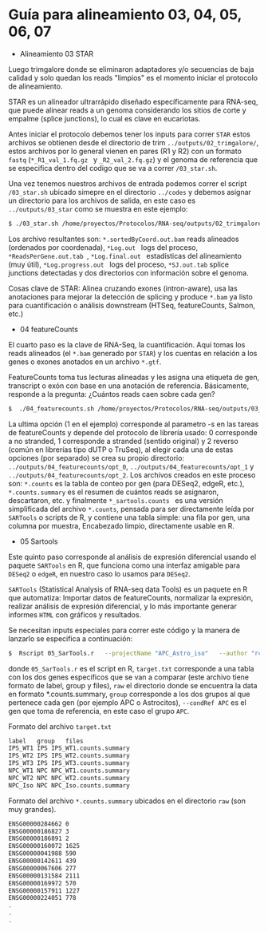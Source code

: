 # Guía para alineamiento 03, 04, 05, 06, 07

+ Alineamiento 03 STAR  

Luego trimgalore donde se eliminaron adaptadores y/o secuencias de baja calidad y solo quedan los reads "limpios" es el momento iniciar el protocolo de alineamiento.

STAR es un alineador ultrarrápido diseñado específicamente para RNA-seq, que puede alinear reads a un genoma considerando los sitios de corte y empalme (splice junctions), lo cual es clave en eucariotas.

Antes iniciar el protocolo debemos tener los inputs para correr ```STAR``` estos archivos se obtienen desde el directorio de trim ```../outputs/02_trimgalore/```, estos archivos por lo general vienen en pares (R1 y R2) con un formato ```fastq``` (```*_R1_val_1.fq.gz ``` y ```_R2_val_2.fq.gz```) y el genoma de referencia que se especifica dentro del codigo que se va a correr ```/03_star.sh```.

Una vez tenemos nuestros archivos de entrada podemos correr el script ```/03_star.sh``` ubicado simepre en el directorio ```../codes``` y debemos asignar un directorio para los archivos de salida, en este caso es ```../outputs/03_star``` como se muestra en este ejemplo:
```bash
$ ./03_star.sh /home/proyectos/Protocolos/RNA-seq/outputs/02_trimgalore/ /home/proyectos/Protocolos/RNA-seq/outputs/03_star/
```
Los archivo resultantes son: ```*.sortedByCoord.out.bam``` reads alineados (ordenados por coordenada), ```*Log.out ``` logs del proceso, ```*ReadsPerGene.out.tab ```, ```*Log.final.out ``` estadísticas del alineamiento (muy útil), ```*Log.progress.out ``` logs del proceso, ```*SJ.out.tab``` splice junctions detectadas y dos directorios con información sobre el genoma.

Cosas clave de STAR: Alinea cruzando exones (intron-aware), usa las anotaciones para mejorar la detección de splicing y produce ```*.bam``` ya listo para cuantificación o análisis downstream (HTSeq, featureCounts, Salmon, etc.)

+ 04 featureCounts

El cuarto paso es la clave de RNA-Seq, la cuantificación. Aquí tomas los reads alineados (el ```*.bam``` generado por ```STAR```) y los cuentas en relación a los genes o exones anotados en un archivo ```*.gtf```.

FeatureCounts toma tus lecturas alineadas y les asigna una etiqueta de gen, transcript o exón con base en una anotación de referencia. Básicamente, responde a la pregunta: ¿Cuántos reads caen sobre cada gen?

```bash
$  ./04_featurecounts.sh /home/proyectos/Protocolos/RNA-seq/outputs/03_star /home/proyectos/Protocolos/RNA-seq/outputs/04_counts 1
```

La ultima opción (1 en el ejemplo) corresponde al parametro -s en las tareas de featureCounts y depende del protocolo de librería usado: 0 corresponde a no stranded, 1 corresponde a stranded (sentido original) y 2 reverso (común en librerías tipo dUTP o TruSeq), al elegir cada una de estas opciones (por separado) se crea su propio directorio: ```../outputs/04_featurecounts/opt_0```, ```../outputs/04_featurecounts/opt_1``` y ```../outputs/04_featurecounts/opt_2```. Los archivos creados en este proceso son: ```*.counts``` es la tabla de conteo por gen (para DESeq2, edgeR, etc.), ```*.counts.summary``` es el resumen de cuántos reads se asignaron, descartaron, etc. y finalmente ```*_sartools.counts ``` es una versión simplificada del archivo ```*.counts```, pensada para ser directamente leída por ```SARTools``` o scripts de R, y contiene una tabla simple: una fila por gen, una columna por muestra, Encabezado limpio, directamente usable en R.

+ 05 Sartools

Este quinto paso corresponde al análisis de expresión diferencial usando el paquete ```SARTools``` en R, que funciona como una interfaz amigable para ```DESeq2``` o ```edgeR```, en nuestro caso lo usamos para ```DESeq2```.

```SARTools``` (Statistical Analysis of RNA-seq data Tools) es un paquete en R que automatiza: Importar datos de featureCounts, normalizar la expresión, realizar análisis de expresión diferencial, y lo más importante generar informes ```HTML``` con gráficos y resultados.

Se necesitan inputs especiales para correr este código y la manera de lanzarlo se especifica a continuación:
```bash
$  Rscript 05_SarTools.r   --projectName "APC_Astro_iso"   --author "rcelis"   --targetFile target.txt   --rawDir raw   --varInt group   --condRef APC   --typeTrans VST --forceCairoGraph
```
donde ```05_SarTools.r``` es el script en R, ```target.txt``` corresponde a una tabla con los dos genes especificos que se van a comparar (este archivo tiene formato de label, group y files), ```raw``` el directorio donde se encuentra la data en formato *.counts.summary, ```group``` corresponde a los dos grupos al que pertenece cada gen (por ejemplo APC o Astrocitos), ```--condRef APC``` es el gen que toma de referencia, en este caso el grupo ```APC```. 

Formato del archivo ```target.txt```
```bash
label	group	files
IPS_WT1	IPS	IPS_WT1.counts.summary
IPS_WT2	IPS	IPS_WT2.counts.summary
IPS_WT3	IPS	IPS_WT3.counts.summary
NPC_WT1	NPC	NPC_WT1.counts.summary
NPC_WT2	NPC	NPC_WT2.counts.summary
NPC_Iso	NPC	NPC_Iso.counts.summary
```

Formato del archivo ```*.counts.summary``` ubicados en el directorio ```raw``` (son muy grandes).
```bash
ENSG00000284662	0
ENSG00000186827	3
ENSG00000186891	2
ENSG00000160072	1625
ENSG00000041988	590
ENSG00000142611	439
ENSG00000067606	277
ENSG00000131584	2111
ENSG00000169972	570
ENSG00000157911	1227
ENSG00000224051	778
.
.
.
```


